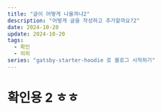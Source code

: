 ```yaml
---
title: "글이 어떻게 나올까나2"
description: "어떻게 글을 작성하고 추가할까요?2"
date: 2024-10-20
update: 2024-10-20
tags:
  - 확인
  - 히히
series: "gatsby-starter-hoodie 로 블로그 시작하기"
---
```


# 확인용 2 ㅎㅎ
